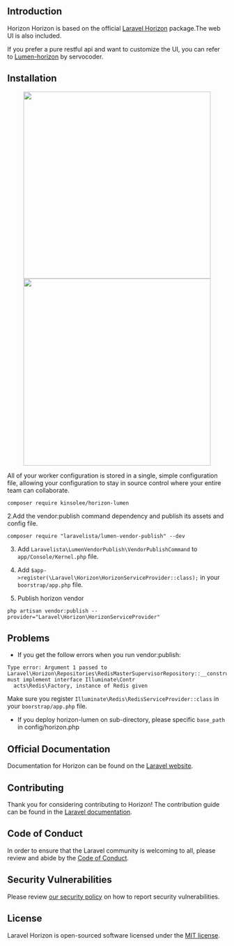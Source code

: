 ## Introduction

Horizon Horizon is based on the official [Laravel Horizon](https://github.com/laravel/horizon) package.The web UI is also included.

If you prefer a pure restful api and want to customize the UI, you can refer to [Lumen-horizon](https://github.com/servocoder/lumen-horizon) by servocoder.

## Installation

<p align="center">
<img src="https://res.cloudinary.com/dtfbvvkyp/image/upload/v1551286550/HorizonLight.png" width="430">
<img src="https://res.cloudinary.com/dtfbvvkyp/image/upload/v1551286550/HorizonDark.png" width="430">
</p>

All of your worker configuration is stored in a single, simple configuration file, allowing your configuration to stay in source control where your entire team can collaborate.

```
composer require kinsolee/horizon-lumen
```

2.Add the vendor:publish command dependency and publish its assets and config file. 

```text
composer require "laravelista/lumen-vendor-publish" --dev
```

3. Add `Laravelista\LumenVendorPublish\VendorPublishCommand` to `app/Console/Kernel.php` file.

4. Add `$app->register(\Laravel\Horizon\HorizonServiceProvider::class);` in your `boorstrap/app.php` file.

5. Publish horizon vendor
```text
php artisan vendor:publish --provider="Laravel\Horizon\HorizonServiceProvider"
``` 

## Problems
* If you get the follow errors when you run vendor:publish:
```
Type error: Argument 1 passed to Laravel\Horizon\Repositories\RedisMasterSupervisorRepository::__construct() must implement interface Illuminate\Contr
  acts\Redis\Factory, instance of Redis given
```
Make sure you register `Illuminate\Redis\RedisServiceProvider::class` in your `boorstrap/app.php` file.

* If you deploy horizon-lumen on sub-directory, please specific `base_path` in config/horizon.php
## Official Documentation

Documentation for Horizon can be found on the [Laravel website](https://laravel.com/docs/horizon).

## Contributing

Thank you for considering contributing to Horizon! The contribution guide can be found in the [Laravel documentation](https://laravel.com/docs/contributions).

## Code of Conduct

In order to ensure that the Laravel community is welcoming to all, please review and abide by the [Code of Conduct](https://laravel.com/docs/contributions#code-of-conduct).

## Security Vulnerabilities

Please review [our security policy](https://github.com/laravel/horizon/security/policy) on how to report security vulnerabilities.

## License

Laravel Horizon is open-sourced software licensed under the [MIT license](LICENSE.md).
